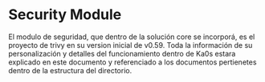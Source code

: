 # Security Module

El modulo de seguridad, que dentro de la solución core se incorporá, es el proyecto de trivy en su version inicial de v0.59.
Toda la información de su personalización y detalles del funcionamiento dentro de Ka0s estara explicado en este documento y referenciado a los documentos pertienetes dentro de la estructura del directorio.
